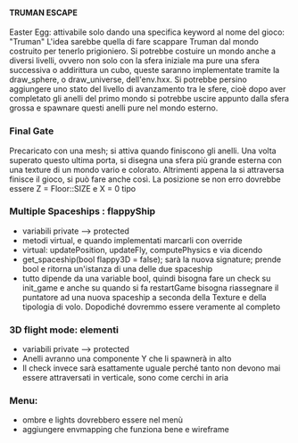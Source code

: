 #### TRUMAN ESCAPE ####
Easter Egg: attivabile solo dando una specifica keyword al nome del gioco: "Truman"
L'idea sarebbe quella di fare scappare Truman dal mondo costruito per tenerlo prigioniero. Si potrebbe costuire un mondo anche a diversi livelli, 
ovvero non solo con la sfera iniziale ma pure una sfera successiva o addirittura un cubo, queste saranno implementate tramite la draw_sphere, 
o draw_universe, dell'env.hxx.
Si potrebbe persino aggiungere uno stato del livello di avanzamento tra le sfere, cioè dopo aver completato gli anelli del primo mondo 
si potrebbe uscire appunto dalla sfera grossa e spawnare questi anelli pure nel mondo esterno.

### Final Gate
Precaricato con una mesh; si attiva quando finiscono gli anelli. Una volta superato questo ultima porta, si disegna una sfera più grande esterna con una 
texture di un mondo vario e colorato. Altrimenti appena la si attraversa finisce il gioco, si può fare anche così. 
La posizione se non erro dovrebbe essere Z = Floor::SIZE e X = 0 tipo

### Multiple Spaceships : flappyShip
- variabili private --> protected 
- metodi virtual, e quando implementati marcarli con override 
- virtual: updatePosition, updateFly, computePhysics e via dicendo 
- get_spaceship(bool flappy3D = false); sarà la nuova signature; prende bool e ritorna un'istanza di una delle due spaceship 
- tutto dipende da una variable bool, quindi bisogna fare un check su init_game e anche su quando si fa restartGame bisogna riassegnare il puntatore
  ad una nuova spaceship a seconda della Texture e della tipologia di volo. Dopodiché dovremmo essere veramente al completo 

### 3D flight mode: elementi
- variabili private --> protected 
- Anelli avranno una componente Y che li spawnerà in alto
- Il check invece sarà esattamente uguale perché tanto non devono mai essere attraversati in verticale, sono come cerchi in aria

### Menu: 
- ombre e lights dovrebbero essere nel menù
- aggiungere envmapping che funziona bene e wireframe


